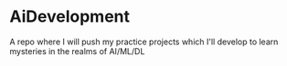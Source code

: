 # AiDevelopment
A repo where I will push my practice projects which I'll develop to learn mysteries in the realms of AI/ML/DL 

